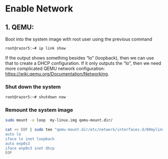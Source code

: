 # Enable Network

## 1. QEMU: 
 
Boot into the system image with root user using the previous command
 
```bash
root@razor5:~# ip link show
```
 
If the output shows something besides “lo” (loopback), then we can use that to create a DHCP configuration. If it only outputs the “lo”, then we need more complicated QEMU network configuration: https://wiki.qemu.org/Documentation/Networking.
 
### Shut down the system

```bash
root@razor5:~# shutdown now 
```

### Remount the system image
 
```bash
sudo mount -o loop  my-linux.img qemu-mount.dir/
 
cat << EOF | sudo tee "qemu-mount.dir/etc/network/interfaces.d/00mylinux"
auto lo
iface lo inet loopback
auto enp0s3
iface enp0s3 inet dhcp
EOF
```


